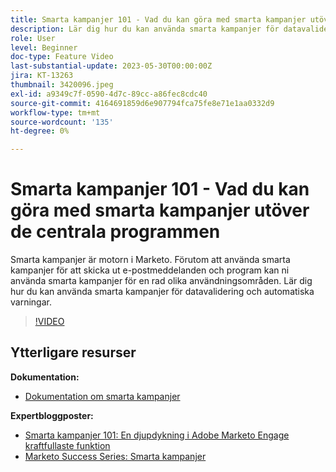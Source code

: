 ```yaml
---
title: Smarta kampanjer 101 - Vad du kan göra med smarta kampanjer utöver de centrala programmen
description: Lär dig hur du kan använda smarta kampanjer för datavalidering och automatiska varningar.
role: User
level: Beginner
doc-type: Feature Video
last-substantial-update: 2023-05-30T00:00:00Z
jira: KT-13263
thumbnail: 3420096.jpeg
exl-id: a9349c7f-0590-4d7c-89cc-a86fec8cdc40
source-git-commit: 4164691859d6e907794fca75fe8e71e1aa0332d9
workflow-type: tm+mt
source-wordcount: '135'
ht-degree: 0%

---
```


# Smarta kampanjer 101 - Vad du kan göra med smarta kampanjer utöver de centrala programmen

Smarta kampanjer är motorn i Marketo. Förutom att använda smarta kampanjer för att skicka ut e-postmeddelanden och program kan ni använda smarta kampanjer för en rad olika användningsområden. Lär dig hur du kan använda smarta kampanjer för datavalidering och automatiska varningar.

>[!VIDEO](https://video.tv.adobe.com/v/3420096/?quality=12&learn=on)


## Ytterligare resurser

**Dokumentation:**

* [Dokumentation om smarta kampanjer](https://experienceleague.adobe.com/docs/marketo/using/product-docs/core-marketo-concepts/smart-campaigns/understanding-smart-campaigns.html?lang=en)

**Expertbloggposter:**

* [Smarta kampanjer 101: En djupdykning i Adobe Marketo Engage kraftfullaste funktion](https://nation.marketo.com/t5/product-blogs/smart-campaigns-101-a-deep-dive-into-adobe-marketo-engage-s-most/ba-p/313385#M1838)
* [Marketo Success Series: Smarta kampanjer](https://nation.marketo.com/t5/product-blogs/marketo-success-series-smart-campaigns/ba-p/306961)
